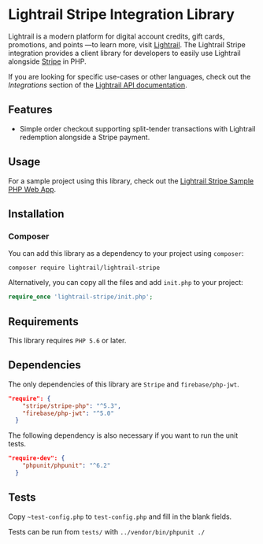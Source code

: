 # Lightrail Stripe Integration Library

Lightrail is a modern platform for digital account credits, gift cards, promotions, and points —to learn more, visit [Lightrail](https://www.lightrail.com/). The Lightrail Stripe integration provides a client library for developers to easily use Lightrail alongside [Stripe](https://stripe.com/) in PHP.

If you are looking for specific use-cases or other languages, check out the *Integrations* section of the [Lightrail API documentation](https://www.lightrail.com/docs/).

## Features ##
- Simple order checkout supporting split-tender transactions with Lightrail redemption alongside a Stripe payment.

## Usage ##

For a sample project using this library, check out the [Lightrail Stripe Sample PHP Web App](https://github.com/Giftbit/stripe-integration-sample-php-webapp).

## Installation ##

### Composer
You can add this library as a dependency to your project using `composer`:
```
composer require lightrail/lightrail-stripe
```

Alternatively, you can copy all the files and add `init.php` to your project:
```php
require_once 'lightrail-stripe/init.php';

```
## Requirements ## 
This library requires `PHP 5.6` or later.

## Dependencies ##

The only dependencies of this library are `Stripe` and `firebase/php-jwt`. 
```json
"require": {
    "stripe/stripe-php": "^5.3",
    "firebase/php-jwt": "^5.0"
  }
```

The following dependency is also necessary if you want to run the unit tests.
```json
"require-dev": {
    "phpunit/phpunit": "^6.2"
  }
```

## Tests ## 

Copy `~test-config.php` to `test-config.php` and fill in the blank fields. 

Tests can be run from `tests/` with `../vendor/bin/phpunit ./`

